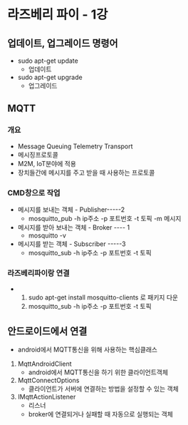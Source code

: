 # 라즈베리 파이 - 1강



## 업데이트, 업그레이드 명령어

* sudo apt-get update
  * 업데이트
* sudo apt-get upgrade
  * 업그레이드

## MQTT

### 개요

* Message Queuing Telemetry Transport
* 메시징프로토콜
* M2M, IoT분야에 적용
* 장치들간에 메시지를 주고 받을 때 사용하는 프로토콜



### CMD창으로 작업



* 메시지를 보내는 객체 - Publisher-----2
  * mosquitto_pub -h ip주소 -p 포트번호 -t 토픽 -m 메시지
* 메시지를 받아 보내는 객체 - Broker ---- 1
  * mosquitto -v
* 메시지를 받는 객체 - Subscriber -----3
  * mosquitto_sub -h ip주소 -p 포트번호 -t 토픽



### 라즈베리파이랑 연결

* 1. sudo apt-get install mosquitto-clients 로 패키지 다운
  2. mosquitto_sub -h ip주소 -p 포트번호 -t 토픽



## 안드로이드에서 연결



* android에서 MQTT통신을 위해 사용하는 핵심클래스

1. MqttAndroidClient
   * android에서 MQTT통신을 하기 위한 클라이언트객체
2. MqttConnectOptions
   * 클라이언트가 서버에 연결하는 방법을 설정할 수 있는 객체
3. IMqttActionListener
   * 리스너
   * broker에 연결되거나 실패할 때 자동으로 실행되는 객체